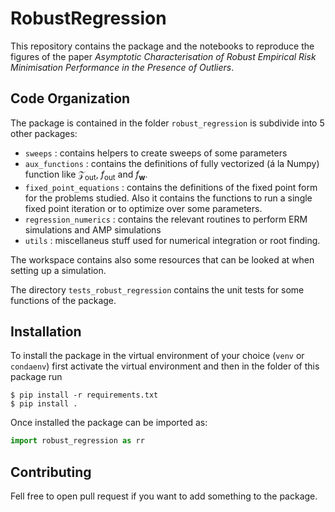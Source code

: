 # RobustRegression

This repository contains the package and the notebooks to reproduce the figures of the paper *Asymptotic Characterisation of Robust Empirical Risk Minimisation Performance in the Presence of Outliers*. 

## Code Organization

The package is contained in the folder `robust_regression` is subdivide into 5 other packages:
* `sweeps` : contains helpers to create sweeps of some parameters
* `aux_functions` : contains the definitions of fully vectorized (á la Numpy) function like $\mathcal{Z}_{\mathrm{out}}$, $f_{\mathrm{out}}$ and $f_{\mathbf{w}}$.
* `fixed_point_equations` : contains the definitions of the fixed point form for the problems studied. Also it contains the functions to run a single fixed point iteration or to optimize over some parameters.
* `regression_numerics` : contains the relevant routines to perform ERM simulations and AMP simulations
* `utils` : miscellaneus stuff used for numerical integration or root finding.

The workspace contains also some resources that can be looked at when setting up a simulation. 

The directory `tests_robust_regression` contains the unit tests for some functions of the package.

## Installation

To install the package in the virtual environment of your choice (`venv` or `condaenv`) first activate the virtual environment and then in the folder of this package run
```shell
$ pip install -r requirements.txt
$ pip install .
```

Once installed the package can be imported as:
```python
import robust_regression as rr
```

## Contributing

Fell free to open pull request if you want to add something to the package.